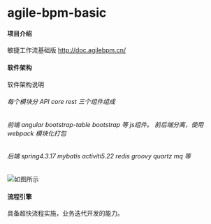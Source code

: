 # agile-bpm-basic

#### 项目介绍
敏捷工作流基础版
http://doc.agilebpm.cn/

#### 软件架构
软件架构说明
###### 每个模块分 API core rest 三个组件组成
###### 前端 angular bootstrap-table bootstrap 等 js组件。 前后端分离，使用webpack 模块化打包
###### 后端 spring4.3.17 mybatis  activiti5.22 redis groovy quartz mq 等


![如图所示](https://gitee.com/uploads/images/2018/0525/230104_41370bb1_1861740.png "屏幕截图.png")


#### 流程引擎

具备超快流程实施，业务迭代开发的能力。
